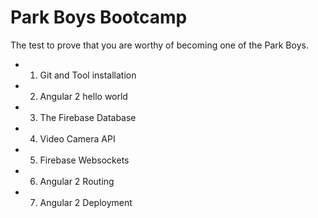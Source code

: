 # Park Boys Bootcamp
The test to prove that you are worthy of becoming one of the Park Boys.

- 1. Git and Tool installation
- 2. Angular 2 hello world
- 3. The Firebase Database
- 4. Video Camera API
- 5. Firebase Websockets
- 6. Angular 2 Routing
- 7. Angular 2 Deployment
